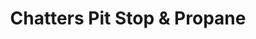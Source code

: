 ---
title: "Chatters Pit Stop & Propane"
url: /atlanta/chatters-pit-stop-and-propane/
shop: convenience
---